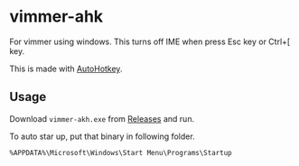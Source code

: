 vimmer-ahk
===

For vimmer using windows.
This turns off IME when press Esc key or Ctrl+\[ key.

This is made with [AutoHotkey](https://www.autohotkey.com/).

## Usage

Download `vimmer-akh.exe` from [Releases](https://github.com/koirand/vimmer-ahk/releases) and run.

To auto star up, put that binary in following folder.

```
%APPDATA%\Microsoft\Windows\Start Menu\Programs\Startup
```
